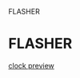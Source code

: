 FLASHER

<!DOCTYPE html>
<html>
<body>

<h1>FLASHER</h1>

<p><a href ="https://rawcdn.githack.com/Musaiyaf/nRFBox_V2_flasher/3d288e7914ed65cd1f387098d4048ea5a023bc90/index.html">clock preview</a></p>

</body>
</html>
